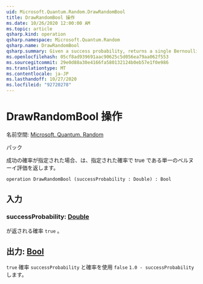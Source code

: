 ```yaml
---
uid: Microsoft.Quantum.Random.DrawRandomBool
title: DrawRandomBool 操作
ms.date: 10/26/2020 12:00:00 AM
ms.topic: article
qsharp.kind: operation
qsharp.namespace: Microsoft.Quantum.Random
qsharp.name: DrawRandomBool
qsharp.summary: Given a success probability, returns a single Bernoulli trial that is true with the given probability.
ms.openlocfilehash: 05cf8ad939691aac90625c5d056ea79aa062f553
ms.sourcegitcommit: 29e0d88a30e4166fa580132124b0eb57e1f0e986
ms.translationtype: MT
ms.contentlocale: ja-JP
ms.lasthandoff: 10/27/2020
ms.locfileid: "92720278"
---
```

# <a name="drawrandombool-operation"></a>DrawRandomBool 操作

名前空間: [Microsoft. Quantum. Random](xref:Microsoft.Quantum.Random)

パック [](https://nuget.org/packages/)


成功の確率が指定された場合、は、指定された確率で true である単一のベルヌーイ評価を返します。

```qsharp
operation DrawRandomBool (successProbability : Double) : Bool
```


## <a name="input"></a>入力

### <a name="successprobability--double"></a>successProbability: [Double](xref:microsoft.quantum.lang-ref.double)

が返される確率 `true` 。



## <a name="output--bool"></a>出力: [Bool](xref:microsoft.quantum.lang-ref.bool)

`true` 確率 `successProbability` と確率を使用 `false` `1.0 - successProbability` します。